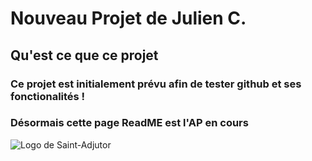 # Nouveau Projet de Julien C.

## Qu'est ce que ce projet

### Ce projet est initialement prévu afin de tester github et ses fonctionalités !
### Désormais cette page ReadME est l'AP en cours

![Logo de Saint-Adjutor](https://cdn.discordapp.com/attachments/1114186158075805696/1149704572533747893/logostAD.png)